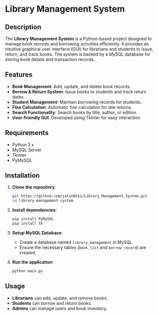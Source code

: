 # Library Management System

## Description
The **Library Management System** is a Python-based project designed to manage book records and borrowing activities efficiently. It provides an intuitive graphical user interface (GUI) for librarians and students to issue, return, and track books. The system is backed by a MySQL database for storing book details and transaction records.

## Features
- **Book Management**: Add, update, and delete book records.
- **Borrow & Return System**: Issue books to students and track return dates.
- **Student Management**: Maintain borrowing records for students.
- **Fine Calculation**: Automatic fine calculation for late returns.
- **Search Functionality**: Search books by title, author, or edition.
- **User-friendly GUI**: Developed using Tkinter for easy interaction.

## Requirements
- Python 3.x
- MySQL Server
- Tkinter
- PyMySQL

## Installation

1. **Clone the repository**:
   ```sh
   git https://github.com/jatinbh11/Library_Management_System.git
   cd library-management-system
   ```

2. **Install dependencies**:
   ```sh
   pip install PyMySQL
   pip install tk
   ```

3. **Setup MySQL Database**:
   - Create a database named `library_management` in MySQL.
   - Ensure the necessary tables (`book_list` and `borrow_record`) are created.
   
4. **Run the application**:
   ```sh
   python main.py
   ```

## Usage
- **Librarians** can add, update, and remove books.
- **Students** can borrow and return books.
- **Admins** can manage users and book inventory.



